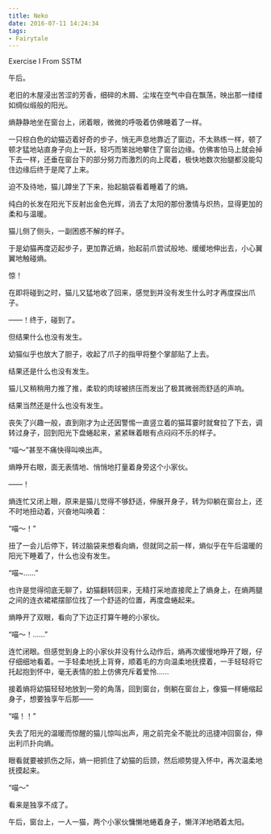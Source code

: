 ```yaml
---
title: Neko
date: 2016-07-11 14:24:34
tags:
- Fairytale
---
```


Exercise I From SSTM

<!--more-->

午后。

老旧的木屋浸出苦涩的芳香，细碎的木屑、尘埃在空气中自在飘荡，映出那一缕缕如绸似缎般的阳光。

熵静静地坐在窗台上，闭着眼，微微的呼吸着仿佛睡着了一样。

一只棕白色的幼猫迈着好奇的步子，悄无声息地靠近了窗边，不太熟练一样，顿了顿才猛地站直身子向上一跃，轻巧而笨拙地攀住了窗台边缘。仿佛害怕马上就会掉下去一样，还垂在窗台下的部分努力而激烈的向上爬着，极快地数次抬腿都没能勾住边缘后终于是爬了上来。

迫不及待地，猫儿蹲坐了下来，抬起脑袋看着睡着了的熵。

纯白的长发在阳光下反射出金色光辉，消去了太阳的那份激情与炽热，显得更加的柔和与温暖。

猫儿侧了侧头，一副困惑不解的样子。

于是幼猫再度迈起步子，更加靠近熵，抬起前爪尝试般地、缓缓地伸出去，小心翼翼地触碰熵。

惊！

在即将碰到之时，猫儿又猛地收了回来，感觉到并没有发生什么时才再度探出爪子。

——！终于，碰到了。

但结果什么也没有发生。

幼猫似乎也放大了胆子，收起了爪子的指甲将整个掌部贴了上去。

结果还是什么也没有发生。

猫儿又稍稍用力推了推，柔软的肉球被挤压而发出了极其微弱而舒适的声响。

结果当然还是什么也没有发生。

丧失了兴趣一般，直到刚才为止还因警惕一直竖立着的猫耳霎时就耷拉了下去，调转过身子，回到阳光下盘蜷起来，紧紧眯着眼有点闷闷不乐的样子。

“喵～”甚至不痛快得叫唤出声。

熵睁开右眼，面无表情地、悄悄地打量着身旁这个小家伙。

——！

熵连忙又闭上眼，原来是猫儿觉得不够舒适，伸展开身子，转为仰躺在窗台上，还不时地扭动着，兴奋地叫唤着：

“喵～！”

扭了一会儿后停下，转过脑袋来想看向熵，但就同之前一样，熵似乎在午后温暖的阳光下睡着了，什么也没有发生。

“喵~......”

也许是觉得彻底无聊了，幼猫翻转回来，无精打采地直接爬上了熵身上，在熵两腿之间的连衣裙裙摆部位找了一个舒适的位置，再度盘蜷起来。

熵睁开了双眼，看向了下边正打算午睡的小家伙。

“喵～！......”

连忙闭眼。但感觉到身上的小家伙并没有什么动作后，熵再次缓慢地睁开了眼，仔仔细细地看着。一手轻柔地抚上背脊，顺着毛的方向温柔地抚摸着，一手轻轻将它托起抱到怀中，毫无表情的脸上仿佛充斥着爱怜......

接着熵将幼猫轻轻地放到一旁的角落，回到窗台，倒躺在窗台上，像猫一样蜷缩起身子，想要独享午后那——

“喵！！”

失去了阳光的温暖而惊醒的猫儿惊叫出声，用之前完全不能比的迅捷冲回窗台，伸出利爪扑向熵。

眼看就要被抓伤之际，熵一把抓住了幼猫的后颈，然后顺势提入怀中，再次温柔地抚摸起来。

“喵～”

看来是独享不成了。

午后，窗台上，一人一猫，两个小家伙慵懒地蜷着身子，懒洋洋地晒着太阳。

